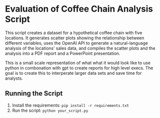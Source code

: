 # Evaluation of Coffee Chain Analysis Script

This script creates a dataset for a hypothetical coffee chain with five locations. It generates scatter plots showing the relationship between different variables, uses the OpenAI API to generate a natural-language analysis of the locations' sales data, and compiles the scatter plots and the analysis into a PDF report and a PowerPoint presentation.

This is a small scale representation of what what it would look like to use python in combonation with gpt to create reports for high level execs.  The goal is to create this to interperate larger data sets and save time for analysts.

## Running the Script

1. Install the requirements: `pip install -r requirements.txt`
2. Run the script: `python your_script.py`
